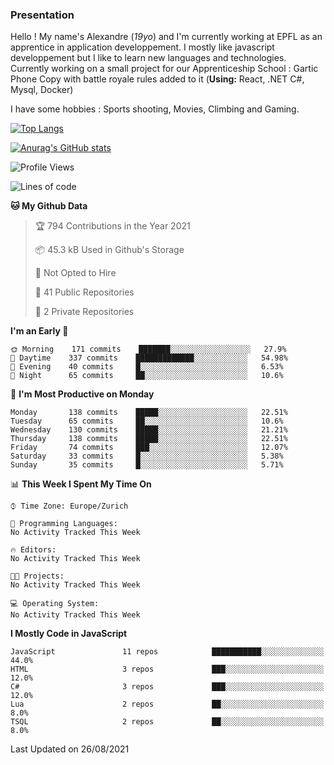 ### Presentation



Hello ! My name's Alexandre (_19yo_) and I'm currently working at EPFL as an apprentice in application developpement. I mostly like javascript developpement but I like to learn new languages and technologies. Currently working on a small project for our Apprenticeship School : Gartic Phone Copy with battle royale rules added to it (**Using:** React, .NET C#, Mysql, Docker)

I have some hobbies : Sports shooting, Movies, Climbing and Gaming.

[![Top Langs](https://github-readme-stats.vercel.app/api/top-langs/?username=jaavlex&layout=compact&langs_count=8&theme=react)](https://github.com/anuraghazra/github-readme-stats)

[![Anurag's GitHub stats](https://github-readme-stats.vercel.app/api?username=jaavlex&theme=react&show_icons=true&count_private=true)](https://github.com/anuraghazra/github-readme-stats)

<!--START_SECTION:waka-->
![Profile Views](http://img.shields.io/badge/Profile%20Views-3-blue)

![Lines of code](https://img.shields.io/badge/From%20Hello%20World%20I%27ve%20Written-112892%20lines%20of%20code-blue)

**🐱 My Github Data** 

> 🏆 794 Contributions in the Year 2021
 > 
> 📦 45.3 kB Used in Github's Storage 
 > 
> 🚫 Not Opted to Hire
 > 
> 📜 41 Public Repositories 
 > 
> 🔑 2 Private Repositories  
 > 
**I'm an Early 🐤** 

```text
🌞 Morning    171 commits    ███████░░░░░░░░░░░░░░░░░░   27.9% 
🌆 Daytime    337 commits    █████████████░░░░░░░░░░░░   54.98% 
🌃 Evening    40 commits     █░░░░░░░░░░░░░░░░░░░░░░░░   6.53% 
🌙 Night      65 commits     ██░░░░░░░░░░░░░░░░░░░░░░░   10.6%

```
📅 **I'm Most Productive on Monday** 

```text
Monday       138 commits    █████░░░░░░░░░░░░░░░░░░░░   22.51% 
Tuesday      65 commits     ██░░░░░░░░░░░░░░░░░░░░░░░   10.6% 
Wednesday    130 commits    █████░░░░░░░░░░░░░░░░░░░░   21.21% 
Thursday     138 commits    █████░░░░░░░░░░░░░░░░░░░░   22.51% 
Friday       74 commits     ███░░░░░░░░░░░░░░░░░░░░░░   12.07% 
Saturday     33 commits     █░░░░░░░░░░░░░░░░░░░░░░░░   5.38% 
Sunday       35 commits     █░░░░░░░░░░░░░░░░░░░░░░░░   5.71%

```


📊 **This Week I Spent My Time On** 

```text
⌚︎ Time Zone: Europe/Zurich

💬 Programming Languages: 
No Activity Tracked This Week

🔥 Editors: 
No Activity Tracked This Week

🐱‍💻 Projects: 
No Activity Tracked This Week

💻 Operating System: 
No Activity Tracked This Week

```

**I Mostly Code in JavaScript** 

```text
JavaScript               11 repos            ███████████░░░░░░░░░░░░░░   44.0% 
HTML                     3 repos             ███░░░░░░░░░░░░░░░░░░░░░░   12.0% 
C#                       3 repos             ███░░░░░░░░░░░░░░░░░░░░░░   12.0% 
Lua                      2 repos             ██░░░░░░░░░░░░░░░░░░░░░░░   8.0% 
TSQL                     2 repos             ██░░░░░░░░░░░░░░░░░░░░░░░   8.0%

```



 Last Updated on 26/08/2021
<!--END_SECTION:waka-->
